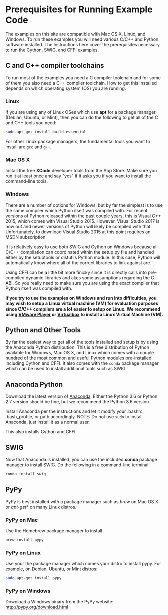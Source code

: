 # Prerequisites for Running Example Code
The examples on this site are compatible with Mac OS X, Linux, and Windows.  To run these examples
you will need various C/C++ and Python software installed.  The instructions here cover the 
prerequisites necessary to run the Cython, SWIG, and CFFI examples.  


## C and C++ compiler toolchains
To run most of the examples you need a C compiler toolchain and for some of them you also need
a C++ compiler toolchain.  How to get this installed depends on which operating system (OS) you
 are running.
 
### Linux
If you are using any of Linux OSes which use **apt** for a package manager (Debian, Ubuntu, or Mint),
then you can do the following to get all of the C and C++ tools you need:

```bash
sudo apt-get install build-essential
```

For other Linux package managers, the fundamental tools you want to install are ``gcc`` and ``g++``.

### Mac OS X
Install the free **XCode** developer tools from the App Store.  Make sure you run it at least once and 
say "yes" if it asks you if you want to install the command-line tools.

### Windows
There are a number of options for Windows, but by far the simplest is to use the same compiler which
Python itself was compiled with.  For recent versions of Python released within the past couple years, 
this is Visual C++ 2015, which comes with Visual Studio 2015.  However, Visual Studio 2017 is now out
and newer versions of Python will likely be compiled with that.  Unfortunately, to download Visual 
Studio 2015 at this point requires an MSDN subscription.

It is relatively easy to use both SWIG and Cython on Windows because all C/C++ compilation can 
coordinated within the setup.py file and handled either by the setuptools or distutils Python module.
In this case, Python will automatically know where all of the correct libraries to link against are.

Using CFFI can be a little bit more finicky since it is directly calls into pre-compiled dynamic
libraries and akes some assumptions regarding the C ABI.  So you really need to make sure you are 
using the exact compiler that Python itself was compiled with.

**If you try to use the examples on Windows and run into difficulties, you may wish to setup a Linux
virtual machine (VM) for evaluation purposes since C/C++ compilers are a lot easier to setup on Linux.
We recommend using 
[VMware Player](http://www.vmware.com/products/player/playerpro-evaluation.html) or 
[Virtualbox](https://www.virtualbox.org) to install a Linux Virtual Machine (VM).**  


## Python and Other Tools
By far the easiest way to get all of the tools installed and setup is by using the Anaconda Python
distribution.  This is a free distribution of Python available for Windows, Mac OS X, and Linux which
comes with a couple hundred of the most common and useful Python modules pre-installed including Cython
and CFFI.  It also comes with the ``conda`` package manager which can be used to install additional
tools such as SWIG.

## Anaconda Python
Download the latest version of [Anaconda](https://www.continuum.io/downloads).  Either the Python 3.6 or
Python 2.7 version should be fine, but we recommend the Python 3.6 version.

Install Anaconda per the instructions and let it modify your .bashrc, .bash_profile, or path accordingly.
NOTE: Do not use ``sudo`` to install Anaconda, just install it as a normal user.

This also installs Cython and CFFI.

## SWIG
Now that Anaconda is installed, you can use the included **conda** package manager to install SWIG.  Do
the following in a command-line terminal:

```bash
conda install swig
```

## PyPy
PyPy is best installed with a package manager such as *brew* on Mac OS X or *apt-get** on many Linux distros.

### PyPy on Mac
Use the Homebrew package manager to install

```bash
brew install pypy
```

### PyPy on Linux
Use your the package manager which comes your distro to install pypy.  For example, on Debian, Ubuntu, or Mint
distros:

```bash
sudo apt-get install pypy
```

### PyPy on Windows
Download a Windows binary from the PyPy website:  http://pypy.org/download.html
